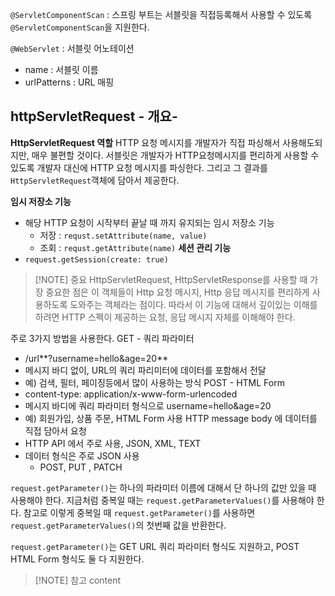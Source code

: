 `@ServletComponentScan` : 스프링 부트는 서블릿을 직접등록해서 사용할 수 있도록 `@ServletComponentScan`을 지원한다. 

`@WebServlet` : 서블릿 어노테이션 
- name : 서블릿 이름 
- urlPatterns : URL 매핑 

## httpServletRequest - 개요-
**HttpServletRequest 역할**
HTTP 요청 메시지를 개발자가 직접 파싱해서 사용해도되지만, 매우 불편할 것이다. 서블릿은 개발자가 HTTP요청메시지를 편리하게 사용할 수 있도록 개발자 대신에 HTTP 요청 메시지를 파싱한다. 그리고 그 결과를 `HttpServletRequest`객체에 담아서 제공한다. 

**임시 저장소 기능**
- 해당 HTTP 요청이 시작부터 끝날 때 까지 유지되는 임시 저장소 기능 
	- 저장 : `requst.setAttribute(name, value)`
	- 조회 :  `requst.getAttribute(name)`
**세션 관리 기능**
- `request.getSession(create: true)`

> [!NOTE] 중요 
> HttpServletRequest, HttpServletResponse를 사용할 때 가장 중요한 점은 이 객체들이  Http 요청 메시지, Http 응답 메시지를 편리하게 사용하도록 도와주는 객체라는 점이다. 따라서 이 기능에 대해서 깊이있는 이해를 하려면 HTTP 스펙이 제공하는 요청, 응답 메시지 자체를 이해해야 한다. 

주로 3가지 방법을 사용한다. 
GET - 쿼리 파라미터 
- /url**?username=hello&age=20**
- 메시지 바디 없이, URL의 쿼리 파리미터에 데이터를 포함해서 전달 
- 예) 검색, 필터, 페이징등에서 많이 사용하는 방식 
POST - HTML Form
- content-type: application/x-www-form-urlencoded
- 메시지 바디에 쿼리 파라미터 형식으로 username=hello&age=20
- 예) 회원가입, 상품 주문, HTML Form 사용 
HTTP message body 에 데이터를 직접 담아서 요청 
- HTTP API 에서 주로 사용, JSON, XML, TEXT
- 데이터 형식은 주로 JSON 사용 
	- POST, PUT , PATCH 

`request.getParameter()`는 하나의 파라미터 이름에 대해서 단 하나의 값만 있을 때 사용해야 한다. 지금처럼 중복일 때는 `request.getParameterValues()`를 사용해야 한다. 
참고로 이렇게 중복일 때 `request.getParameter()`를 사용하면 `request.getParameterValues()`의 첫번째 값을 반환한다. 

`request.getParameter()`는 GET URL 쿼리 파라미터 형식도 지원하고, POST HTML Form 형식도 둘 다 지원한다. 


> [!NOTE] 참고
> content



















































